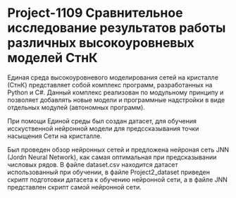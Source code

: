 # Project-1109 Сравнительное исследование результатов работы различных высокоуровневых моделей СтнК

Единая среда высокоуровневого моделирования сетей на кристалле (СтнК) представляет собой комплекс программ, разработанных на Python и C#. Данный комплекс реализован по модульному принципу и позволяет добавлять новые модели и программные надстройки в виде отдельных модулей (автономных программ).

При помощи Единой среды был создан датасет, для обучения исскуственной нейронной модели для предссказывания точки насыщения Сети на кристалле. 

Был проведен обзор нейронных сетей и предложена нейроная сеть JNN (Jordn Neural Network), как самая оптимальная при предсказывании числовых рядов. В файле dataset.csv находится датасет использованный при обучении, в файле Project2_dataset приведен скрипт подготовки датасета к обучению нейронной сети, а в файле JNN представлен скрипт самой нейронной сети.
